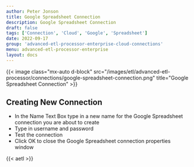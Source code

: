 ```yaml
---
author: Peter Jonson
title: Google Spreadsheet Connection
description: Google Spreadsheet Connection
draft: false
tags: ['Connection', 'Cloud', 'Google', 'Spreadsheet']
date: 2022-09-17
group: 'advanced-etl-processor-enterprise-cloud-connections'
menu: advanced-etl-processor-enterprise
layout: docs
---
```


{{< image class="mx-auto d-block" src="/images/etl/advanced-etl-processor/connections/google-spreadsheet-connection.png" title="Google Spreadsheet Connection" >}}

## Creating New Connection

- In the Name Text Box type in a new name for the Google Spreadsheet connection you are about to create
- Type in username and password
- Test the connection
- Click OK to close the Google Spreadsheet connection properties window

{{< aetl >}}
